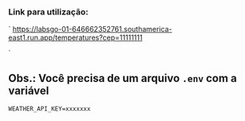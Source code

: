 ### Link para utilização:
`
    https://labsgo-01-646662352761.southamerica-east1.run.app/temperatures?cep=11111111

`

## Obs.: Você precisa de um arquivo `.env` com a variável
`
WEATHER_API_KEY=xxxxxxx
`